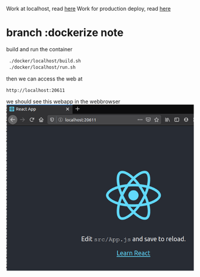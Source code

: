 Work at localhost, read [here](./doc/run-localhost.md)
Work for production deploy, read [here](./doc/run-localhost.md)

# branch :dockerize note
build and run the container
```bash
 ./docker/localhost/build.sh
 ./docker/localhost/run.sh 
```

then we can access the web at
```
http://localhost:20611
```

we should see this webapp in the webbrowser
![localhost20611.png](./doc/localhost20611.png)